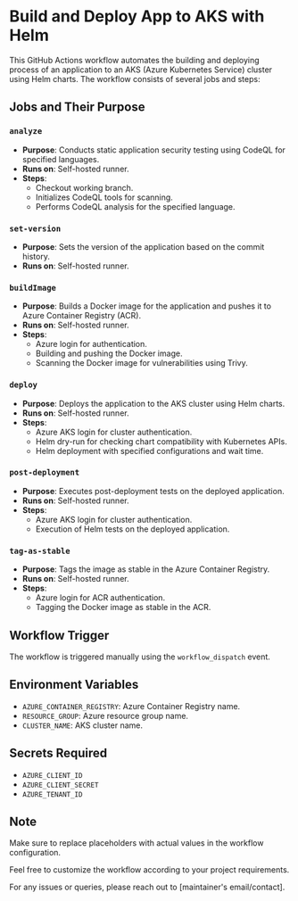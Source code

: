 # Build and Deploy App to AKS with Helm

This GitHub Actions workflow automates the building and deploying process of an application to an AKS (Azure Kubernetes Service) cluster using Helm charts. The workflow consists of several jobs and steps:

## Jobs and Their Purpose

### `analyze`

- **Purpose**: Conducts static application security testing using CodeQL for specified languages.
- **Runs on**: Self-hosted runner.
- **Steps**:
  - Checkout working branch.
  - Initializes CodeQL tools for scanning.
  - Performs CodeQL analysis for the specified language.

### `set-version`

- **Purpose**: Sets the version of the application based on the commit history.
- **Runs on**: Self-hosted runner.

### `buildImage`

- **Purpose**: Builds a Docker image for the application and pushes it to Azure Container Registry (ACR).
- **Runs on**: Self-hosted runner.
- **Steps**:
  - Azure login for authentication.
  - Building and pushing the Docker image.
  - Scanning the Docker image for vulnerabilities using Trivy.

### `deploy`

- **Purpose**: Deploys the application to the AKS cluster using Helm charts.
- **Runs on**: Self-hosted runner.
- **Steps**:
  - Azure AKS login for cluster authentication.
  - Helm dry-run for checking chart compatibility with Kubernetes APIs.
  - Helm deployment with specified configurations and wait time.

### `post-deployment`

- **Purpose**: Executes post-deployment tests on the deployed application.
- **Runs on**: Self-hosted runner.
- **Steps**:
  - Azure AKS login for cluster authentication.
  - Execution of Helm tests on the deployed application.

### `tag-as-stable`

- **Purpose**: Tags the image as stable in the Azure Container Registry.
- **Runs on**: Self-hosted runner.
- **Steps**:
  - Azure login for ACR authentication.
  - Tagging the Docker image as stable in the ACR.

## Workflow Trigger

The workflow is triggered manually using the `workflow_dispatch` event.

## Environment Variables

- `AZURE_CONTAINER_REGISTRY`: Azure Container Registry name.
- `RESOURCE_GROUP`: Azure resource group name.
- `CLUSTER_NAME`: AKS cluster name.

## Secrets Required

- `AZURE_CLIENT_ID`
- `AZURE_CLIENT_SECRET`
- `AZURE_TENANT_ID`

## Note

Make sure to replace placeholders with actual values in the workflow configuration.

Feel free to customize the workflow according to your project requirements.

For any issues or queries, please reach out to [maintainer's email/contact].
